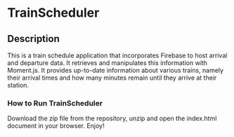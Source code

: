 # TrainScheduler

## Description

This is a train schedule application that incorporates Firebase to host arrival and departure data. It retrieves and manipulates this information with Moment.js. It provides up-to-date information about various trains, namely their arrival times and how many minutes remain until they arrive at their station.

### How to Run TrainScheduler

Download the zip file from the repository, unzip and open the index.html document in your browser. Enjoy!
